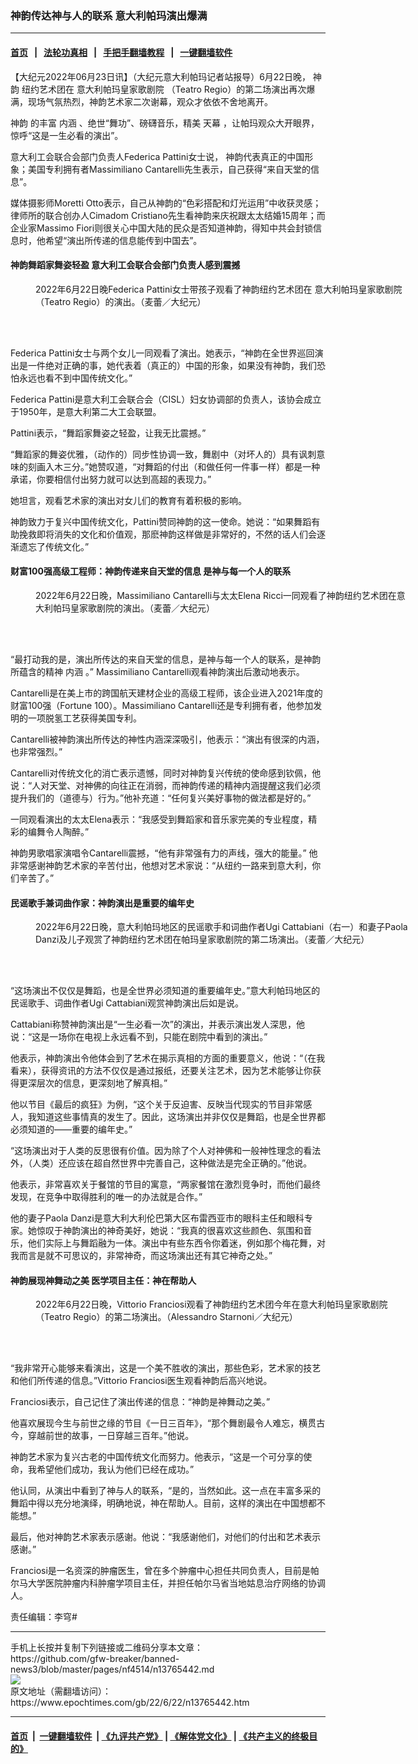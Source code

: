 ### 神韵传达神与人的联系 意大利帕玛演出爆满
------------------------

#### [首页](https://github.com/gfw-breaker/banned-news3/blob/master/README.md) &nbsp;&nbsp;|&nbsp;&nbsp; [法轮功真相](https://github.com/begood0513/basic/blob/master/README.md)  &nbsp;&nbsp;|&nbsp;&nbsp; [手把手翻墙教程](https://github.com/gfw-breaker/guides/wiki)  &nbsp;&nbsp;|&nbsp;&nbsp; [一键翻墙软件](https://github.com/gfw-breaker/nogfw/blob/master/README.md)  



<div><p>
 【大纪元2022年06月23日讯】（大纪元意大利帕玛记者站报导）6月22日晚，
 <ok href="https://www.epochtimes.com/gb/tag/%E7%A5%9E%E9%9F%B5.html">
  神韵
 </ok>
 纽约艺术团在
 <ok href="https://www.epochtimes.com/gb/tag/%E6%84%8F%E5%A4%A7%E5%88%A9%E5%B8%95%E7%8E%9B%E7%9A%87%E5%AE%B6%E6%AD%8C%E5%89%A7%E9%99%A2.html">
  意大利帕玛皇家歌剧院
 </ok>
 （Teatro Regio）的第二场演出再次爆满，现场气氛热烈，神韵艺术家二次谢幕，观众才依依不舍地离开。
</p>
<p>
 <ok href="https://www.epochtimes.com/gb/tag/%E7%A5%9E%E9%9F%B5.html">
  神韵
 </ok>
 的丰富
 <ok href="https://www.epochtimes.com/gb/tag/%E5%86%85%E6%B6%B5.html">
  内涵
 </ok>
 、绝世“舞功”、磅礴音乐，精美
 <ok href="https://www.epochtimes.com/gb/tag/%E5%A4%A9%E5%B9%95.html">
  天幕
 </ok>
 ，让帕玛观众大开眼界，惊呼“这是一生必看的演出”。
</p>
<p>
 意大利工会联合会部门负责人Federica Pattini女士说， 神韵代表真正的中国形象；美国专利拥有者Massimiliano Cantarelli先生表示，自己获得“来自天堂的信息”。
</p>
<p>
 媒体摄影师Moretti Otto表示，自己从神韵的“色彩搭配和灯光运用”中收获灵感；律师所的联合创办人Cimadom Cristiano先生看神韵来庆祝跟太太结婚15周年；而企业家Massimo Fiori则很关心中国大陆的民众是否知道神韵，得知中共会封锁信息时，他希望“演出所传递的信息能传到中国去”。
</p>
<h4>
 神韵舞蹈家舞姿轻盈 意大利工会联合会部门负责人感到震撼
</h4>
<figure aria-describedby="caption-attachment-13765492" class="wp-caption aligncenter" id="attachment_13765492" style="width: 600px">
 <ok href="https://i.epochtimes.com/assets/uploads/2022/06/id13765492-2206221753472639.jpg" target="_blank">
  <img alt="" class="size-large wp-image-13765492" src="https://i.epochtimes.com/assets/uploads/2022/06/id13765492-2206221753472639-600x400.jpg" title=""/>
 </ok>
 <br/><figcaption class="wp-caption-text" id="caption-attachment-13765492">
  2022年6月22日晚Federica Pattini女士带孩子观看了神韵纽约艺术团在
  <ok href="https://www.epochtimes.com/gb/tag/%E6%84%8F%E5%A4%A7%E5%88%A9%E5%B8%95%E7%8E%9B%E7%9A%87%E5%AE%B6%E6%AD%8C%E5%89%A7%E9%99%A2.html">
   意大利帕玛皇家歌剧院
  </ok>
  （Teatro Regio）的演出。（麦蕾／大纪元）
 </figcaption><br/>
</figure><br/>
<p>
 Federica Pattini女士与两个女儿一同观看了演出。她表示，“神韵在全世界巡回演出是一件绝对正确的事，她代表着（真正的）中国的形象，如果没有神韵，我们恐怕永远也看不到中国传统文化。”
</p>
<p>
 Federica Pattini是意大利工会联合会（CISL）妇女协调部的负责人，该协会成立于1950年，是意大利第二大工会联盟。
</p>
<p>
 Pattini表示，“舞蹈家舞姿之轻盈，让我无比震撼。”
</p>
<p>
 “舞蹈家的舞姿优雅，（动作的）同步性协调一致，舞剧中（对坏人的）具有讽刺意味的刻画入木三分。”她赞叹道，“对舞蹈的付出（和做任何一件事一样）都是一种承诺，你要相信付出努力就可以达到高超的表现力。”
</p>
<p>
 她坦言，观看艺术家的演出对女儿们的教育有着积极的影响。
</p>
<p>
 神韵致力于复兴中国传统文化，Pattini赞同神韵的这一使命。她说：“如果舞蹈有助挽救即将消失的文化和价值观，那麽神韵这样做是非常好的，不然的话人们会逐渐遗忘了传统文化。”
</p>
<h4>
 财富100强高级工程师：神韵传递来自天堂的信息 是神与每一个人的联系
</h4>
<figure aria-describedby="caption-attachment-13765493" class="wp-caption aligncenter" id="attachment_13765493" style="width: 600px">
 <ok href="https://i.epochtimes.com/assets/uploads/2022/06/id13765493-2206221738322639.jpg" target="_blank">
  <img alt="" class="size-large wp-image-13765493" src="https://i.epochtimes.com/assets/uploads/2022/06/id13765493-2206221738322639-600x400.jpg" title=""/>
 </ok>
 <br/><figcaption class="wp-caption-text" id="caption-attachment-13765493">
  2022年6月22日晚，Massimiliano Cantarelli与太太Elena Ricci一同观看了神韵纽约艺术团在意大利帕玛皇家歌剧院的演出。（麦蕾／大纪元）
 </figcaption><br/>
</figure><br/>
<p>
 “最打动我的是，演出所传达的来自天堂的信息，是神与每一个人的联系，是神韵所蕴含的精神
 <ok href="https://www.epochtimes.com/gb/tag/%E5%86%85%E6%B6%B5.html">
  内涵
 </ok>
 。” Massimiliano Cantarelli观看神韵演出后激动地表示。
</p>
<p>
 Cantarelli是在美上市的跨国航天建材企业的高级工程师，该企业进入2021年度的财富100强（Fortune 100）。Massimiliano Cantarelli还是专利拥有者，他参加发明的一项脱氢工艺获得美国专利。
</p>
<p>
 Cantarelli被神韵演出所传达的神性内涵深深吸引，他表示：“演出有很深的内涵，也非常强烈。”
</p>
<p>
 Cantarelli对传统文化的消亡表示遗憾，同时对神韵复兴传统的使命感到钦佩，他说：“人对天堂、对神佛的向往正在消弱，而神韵传递的精神内涵提醒这我们必须提升我们的（道德与）行为。”他补充道：“任何复兴美好事物的做法都是好的。”
</p>
<p>
 一同观看演出的太太Elena表示：“我感受到舞蹈家和音乐家完美的专业程度，精彩的编舞令人陶醉。”
</p>
<p>
 神韵男歌唱家演唱令Cantarelli震撼，“他有非常强有力的声线，强大的能量。” 他非常感谢神韵艺术家的辛苦付出，他想对艺术家说：“从纽约一路来到意大利，你们辛苦了。”
</p>
<h4>
 民谣歌手兼词曲作家：神韵演出是重要的编年史
</h4>
<figure aria-describedby="caption-attachment-13765495" class="wp-caption aligncenter" id="attachment_13765495" style="width: 600px">
 <ok href="https://i.epochtimes.com/assets/uploads/2022/06/id13765495-2206221738062639.jpg" target="_blank">
  <img alt="" class="size-large wp-image-13765495" src="https://i.epochtimes.com/assets/uploads/2022/06/id13765495-2206221738062639-600x400.jpg" title=""/>
 </ok>
 <br/><figcaption class="wp-caption-text" id="caption-attachment-13765495">
  2022年6月22日晚，意大利帕玛地区的民谣歌手和词曲作者Ugi Cattabiani（右一）和妻子Paola Danzi及儿子观赏了神韵纽约艺术团在帕玛皇家歌剧院的第二场演出。（麦蕾／大纪元）
 </figcaption><br/>
</figure><br/>
<p>
 “这场演出不仅仅是舞蹈，也是全世界必须知道的重要编年史。”意大利帕玛地区的民谣歌手、词曲作者Ugi Cattabiani观赏神韵演出后如是说。
</p>
<p>
 Cattabiani称赞神韵演出是“一生必看一次”的演出，并表示演出发人深思，他说：“这是一场你在电视上永远看不到，只能在剧院中看到的演出。”
</p>
<p>
 他表示，神韵演出令他体会到了艺术在揭示真相的方面的重要意义，他说：“（在我看来），获得资讯的方法不仅仅是通过报纸，还要关注艺术，因为艺术能够让你获得更深层次的信息，更深刻地了解真相。”
</p>
<p>
 他以节目《最后的疯狂》为例，“这个关于反迫害、反映当代现实的节目非常感人，我知道这些事情真的发生了。因此，这场演出并非仅仅是舞蹈，也是全世界都必须知道的——重要的编年史。”
</p>
<p>
 “这场演出对于人类的反思很有价值。因为除了个人对神佛和一般神性理念的看法外，（人类）还应该在超自然世界中完善自己，这种做法是完全正确的。”他说。
</p>
<p>
 他表示，非常喜欢关于餐馆的节目的寓意，“两家餐馆在激烈竞争时，而他们最终发现，在竞争中取得胜利的唯一的办法就是合作。”
</p>
<p>
 他的妻子Paola Danzi是意大利大利伦巴第大区布雷西亚市的眼科主任和眼科专家。她惊叹于神韵演出的神奇美好，她说：“我真的很喜欢这些颜色、氛围和音乐，他们实际上与舞蹈融为一体。演出中有些东西令你着迷，例如那个梅花舞，对我而言是就不可思议的，非常神奇，而这场演出还有其它神奇之处。”
</p>
<h4>
 神韵展现神舞动之美 医学项目主任：神在帮助人
</h4>
<figure aria-describedby="caption-attachment-13765498" class="wp-caption aligncenter" id="attachment_13765498" style="width: 600px">
 <ok href="https://i.epochtimes.com/assets/uploads/2022/06/id13765498-2206221738592639.jpg" target="_blank">
  <img alt="" class="size-large wp-image-13765498" src="https://i.epochtimes.com/assets/uploads/2022/06/id13765498-2206221738592639-600x400.jpg" title=""/>
 </ok>
 <br/><figcaption class="wp-caption-text" id="caption-attachment-13765498">
  2022年6月22日晚，Vittorio Franciosi观看了神韵纽约艺术团今年在意大利帕玛皇家歌剧院（Teatro Regio）的第二场演出。（Alessandro Starnoni／大纪元）
 </figcaption><br/>
</figure><br/>
<p>
 “我非常开心能够来看演出，这是一个美不胜收的演出，那些色彩，艺术家的技艺和他们所传递的信息。”Vittorio Franciosi医生观看神韵后高兴地说。
</p>
<p>
 Franciosi表示，自己记住了演出传递的信息：“神韵是神舞动之美。”
</p>
<p>
 他喜欢展现今生与前世之缘的节目《一日三百年》，“那个舞剧最令人难忘，横贯古今，穿越前世的故事，一日穿越三百年。”他说。
</p>
<p>
 神韵艺术家为复兴古老的中国传统文化而努力。他表示，“这是一个可分享的使命，我希望他们成功，我认为他们已经在成功。”
</p>
<p>
 他认同，从演出中看到了神与人的联系，“是的，当然如此。这一点在丰富多采的舞蹈中得以充分地演绎，明确地说，神在帮助人。目前，这样的演出在中国想都不能想。”
</p>
<p>
 最后，他对神韵艺术家表示感谢。他说：“我感谢他们，对他们的付出和艺术表示感谢。”
</p>
<p>
 Franciosi是一名资深的肿瘤医生，曾在多个肿瘤中心担任共同负责人，目前是帕尔马大学医院肿瘤内科肿瘤学项目主任，并担任帕尔马省当地姑息治疗网络的协调人。
</p>
<p>
 责任编辑：李穹#
</p>
</div>
<hr/>
手机上长按并复制下列链接或二维码分享本文章：<br/>
https://github.com/gfw-breaker/banned-news3/blob/master/pages/nf4514/n13765442.md <br/>
<a href='https://github.com/gfw-breaker/banned-news3/blob/master/pages/nf4514/n13765442.md'><img src='https://github.com/gfw-breaker/banned-news3/blob/master/pages/nf4514/n13765442.md.png'/></a> <br/>
原文地址（需翻墙访问）：https://www.epochtimes.com/gb/22/6/22/n13765442.htm


------------------------
#### [首页](https://github.com/gfw-breaker/banned-news3/blob/master/README.md) &nbsp;|&nbsp; [一键翻墙软件](https://github.com/gfw-breaker/nogfw/blob/master/README.md) &nbsp;| [《九评共产党》](https://github.com/gfw-breaker/9ping.md/blob/master/README.md#九评之一评共产党是什么) | [《解体党文化》](https://github.com/gfw-breaker/jtdwh.md/blob/master/README.md) | [《共产主义的终极目的》](https://github.com/gfw-breaker/gczydzjmd.md/blob/master/README.md)


<img src='http://gfw-breaker.win/banned-news3/pages/nf4514/n13765442.md' width='0px' height='0px'/>